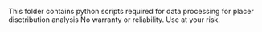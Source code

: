 This folder contains python scripts required for data processing for placer disctribution analysis
No warranty or reliability. Use at your risk.
